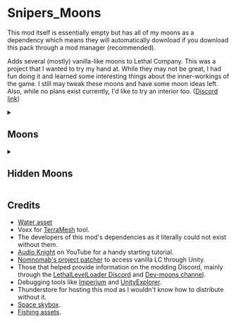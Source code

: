 

# Snipers_Moons
This mod itself is essentially empty but has all of my moons as a dependency which means they will automatically download if you download this pack through a mod manager (recommended). 

Adds several (mostly) vanilla-like moons to Lethal Company. This was a project that I wanted to try my hand at. While they may not be great, I had fun doing it and learned some interesting things about the inner-workings of the game. I still may tweak these moons and have some moon ideas left. Also, while no plans exist currently, I'd like to try an interior too. ([Discord link](https://discord.com/channels/1168655651455639582/1245084720614604873))

<details>
<summary><h2>Moons</h2></summary>

<details>
<summary>69 Phuket (Cost: 0, Risk: D)</summary>
  
> **POPULATION:** Lost <br>
> **CONDITIONS:** Swampy <br>
> **FAUNA:** Ecosystem supports various wildlife.
![View of quicksand and facility](https://imgur.com/DphehIG.png)
![View of canal and cabin](https://imgur.com/01p4REx.png)
![View from hill](https://imgur.com/YLEqjQ9.png)
</details>

<details>
<summary>45 Valiance (Cost: 0, Risk: C)</summary>
  
> **POPULATION:** Gone<br>
> **CONDITIONS:** Rolling hills and valleys.<br>
> **FAUNA:** A multitude of organisms reside in the valleys.
![View of facility across lake](https://imgur.com/x4QR2tR.png)
![View from bridge](https://imgur.com/0KXB7nz.png)
![View from dock](https://imgur.com/VD4nIeY.png)
</details>

<details>
<summary>105 Timbrance (Cost: 60, Risk: B+)</summary>
  
> **POPULATION:** Abandoned<br>
> **CONDITIONS:** An abandoned bunker in the woods.<br>
> **FAUNA:** Diverse.
![View of facility from dock](https://imgur.com/0BZZiGd.png)
![View of dock from hill](https://imgur.com/ngQtk3E.png)
![View from tower](https://imgur.com/bJ11qQ5.png)
</details>

<details>
<summary>360 Torus (Cost: 200, Risk: A)</summary>
  
> **POPULATION:** Abandoned<br>
> **CONDITIONS:** An old mining facility established in a drained lakebed.<br>
> **FAUNA:** Various wildlife has gradually returned to the area.
![View of mine entrance](https://imgur.com/BCvJgyd.png)
![View of tunnel](https://imgur.com/UY7Pl1F.png)
![View from mine entrance](https://imgur.com/NYI1PM1.png)
</details>

<details>
<summary>60 Tundaria (Cost: 500, Risk: S)</summary>
  
> **POPULATION:** Abandoned<br>
> **CONDITIONS:** An abandoned storage facility deep in the frozen mountains.<br>
> **FAUNA:** Limited organisms reside within the mountains.
![View of canyon](https://imgur.com/BSO0QR0.png)
![View of garage](https://imgur.com/CZ8HSo3.png)
![View of path](https://imgur.com/g8QWDhz.png)
</details>

<details>
<summary>22 Natit (Cost: 710, Risk: S+)</summary>
  
> **POPULATION:** None <br>
> **CONDITIONS:** Abandoned hydro-electric plant in the mountains. <br>
> **FAUNA:** Dangerous entities reside in these hills.
![View of dam and canal](https://imgur.com/plS0oUh.png)
![View of bridges](https://imgur.com/TBfoIiL.png)
![View of wall](https://imgur.com/A6lTpHu.png)
</details>

</details>

<details>
<summary><h2>Hidden Moons</h2></summary>

<details>
<summary>88 Rorm (Cost: 1, Risk: B+)</summary>
  
> **POPULATION:** Burried<br>
> **CONDITIONS:** Abandoned after a series of earthquakes.<br>
> **FAUNA:** Dominated by a few species.
![View of facility from ship](https://imgur.com/S3zpdV9.png)
![View of trains](https://imgur.com/n9BxCvc.png)
![View of hall](https://imgur.com/crOzlAR.png)
</details>

<details>
<summary>Starship-13 (Cost: 1000, Risk: S^2)</summary>
  
> **POPULATION:** Radio silent <br>
> **CONDITIONS:** An unidentified starship has been detected on the edge of the Thistle Nebula. <br>
> **FAUNA:** Exotic wildlife in shipping.
![Overview of hangar 1](https://imgur.com/tQzIX8Z.png)
![Overview of hangar 2](https://imgur.com/rVF6OAA.png)
![Overview of hangar 3](https://imgur.com/Qix2KVW.png)
</details>

</details>

## Credits
- [Water asset](https://assetstore.unity.com/packages/2d/textures-materials/water/simple-water-shader-urp-191449)
- Voxx for [TerraMesh](https://discord.com/channels/1168655651455639582/1303914349533990983) tool.
- The developers of this mod's dependencies as it literally could not exist without them.
- [Audio Knight](https://www.youtube.com/@knightofaudio) on YouTube for a handy starting tutorial.
- [Nomnomab's project patcher](https://github.com/nomnomab/lc-project-patcher) to access vanilla LC through Unity.
- Those that helped provide information on the modding Discord, mainly through the [LethalLevelLoader Discord](https://discord.com/channels/1168655651455639582/1193461151636398080) and [Dev-moons channel](https://discord.com/channels/1168655651455639582/1263331414271594538).
- Debugging tools like [Imperium](https://thunderstore.io/c/lethal-company/p/giosuel/Imperium/) and [UnityExplorer](https://thunderstore.io/c/lethal-company/p/LethalCompanyModding/Yukieji_UnityExplorer/).
- Thunderstore for hosting this mod as I wouldn't know how to distribute without it.
- [Space skybox](https://tools.wwwtyro.net/space-3d/index.html#animationSpeed=1&fov=80&nebulae=true&pointStars=true&resolution=1024&seed=66564767&stars=true&sun=false).
- [Fishing assets](https://skfb.ly/oGLRE).